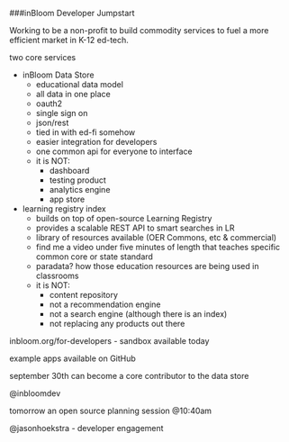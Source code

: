 ###inBloom Developer Jumpstart

Working to be a non-profit to build commodity services to fuel a more efficient market in K-12 ed-tech.

two core services 

- inBloom Data Store
	- educational data model
	- all data in one place
	- oauth2
	- single sign on
	- json/rest
	- tied in with ed-fi somehow
	- easier integration for developers
	- one common api for everyone to interface
	- it is NOT:
		- dashboard
		- testing product
		- analytics engine
		- app store
- learning registry index
	- builds on top of open-source Learning Registry
	- provides a scalable REST API to smart searches in LR
	- library of resources available (OER Commons, etc & commercial)
	- find me a video under five minutes of length that teaches specific common core or state standard
	- paradata? how those education resources are being used in classrooms
	- it is NOT:
		- content repository
		- not a recommendation engine
		- not a search engine (although there is an index)
		- not replacing any products out there
		
inbloom.org/for-developers - sandbox available today

example apps available on GitHub

september 30th can become a core contributor to the data store

@inbloomdev

tomorrow an open source planning session @10:40am

@jasonhoekstra - developer engagement

